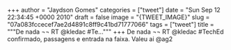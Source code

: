 
+++
author = "Jaydson Gomes"
categories = ["tweet"]
date = "Sun Sep 12 22:34:45 +0000 2010"
draft = false
image = "{TWEET_IMAGE}"
slug = "07a083fccecef7ae2d4891c8ff9c41bd71777066"
tags = ["tweet"]
title = """De nada ¬¬ RT @kledac #Te..."""
+++
De nada ¬¬ RT @kledac #TechEd confirmado, passagens e entrada na faixa. Valeu ai @ag2
